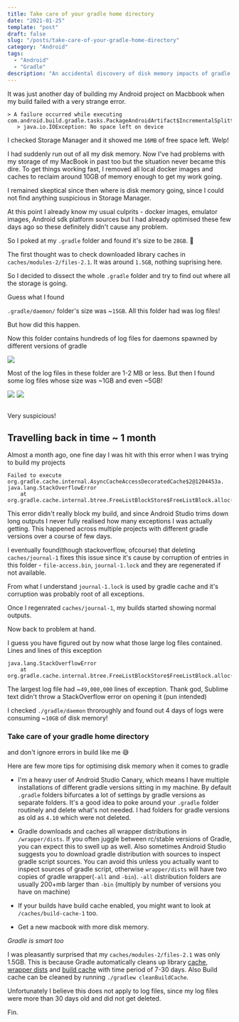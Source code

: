 ```yaml
---
title: Take care of your gradle home directory
date: "2021-01-25"
template: "post"
draft: false
slug: "/posts/take-care-of-your-gradle-home-directory"
category: "Android"
tags:
  - "Android"
  - "Gradle"
description: "An accidental discovery of disk memory impacts of gradle home directory"
---
```


It was just another day of building my Android project on Macbbook when my build failed with a very strange error.
```
> A failure occurred while executing com.android.build.gradle.tasks.PackageAndroidArtifact$IncrementalSplitterRunnable
   > java.io.IOException: No space left on device
```

I checked Storage Manager and it showed me `16MB` of free space left. Welp!

I had suddenly run out of all my disk memory. Now I've had problems with my storage of my MacBook in past too but the situation never became this dire. To get things working fast, I removed all local docker images and caches to reclaim around 10GB of memory enough to get my work going.

I remained skeptical since then where is disk memory going, since I could not find anything suspicious in Storage Manager.

At this point I already know my usual culprits - docker images, emulator images, Android sdk platform sources but I had already optimised these few days ago so these definitely didn't cause any problem.

So I poked at my `.gradle` folder and found it's size to be `28GB`. 🤯

The first thought was to check downloaded library caches in `caches/modules-2/files-2.1`. It was around `1.5GB`, nothing suprising here.

So I decided to dissect the whole `.gradle` folder and try to find out where all the storage is going.

Guess what I found

`.gradle/daemon/` folder's size was ~`15GB`. All this folder had was log files!

But how did this happen.

Now this folder contains hundreds of log files for daemons spawned by different versions of gradle

![](media/take-care-of-your-gradle-home-directory/daemon-directory.png)

Most of the log files in these folder are 1-2 MB or less. But then I found some log files whose size was ~1GB and even ~5GB!

<div class="image-container">
    <div style="float:left;margin-right:5px;">
        <img src="/media/take-care-of-your-gradle-home-directory/daemon-size-1.png"/>
    </div>
    <div style="float:left;margin-right:5px;">
        <img class="middle-img" src="/media/take-care-of-your-gradle-home-directory/daemon-size-2.png"/>
    </div>
</div>
<br>
<br>

Very suspicious!
## Travelling back in time ~ 1 month
Almost a month ago, one fine day I was hit with this error when I was trying to build my projects

```
Failed to execute org.gradle.cache.internal.AsyncCacheAccessDecoratedCache$2@1204453a.
java.lang.StackOverflowError
	at org.gradle.cache.internal.btree.FreeListBlockStore$FreeListBlock.alloc(FreeListBlockStore.java:222)
```

This error didn't really block my build, and since Android Studio trims down long outputs I never fully realised how many exceptions I was actually getting. This happened across multiple projects with different gradle versions over a course of few days.

I eventually found(though stackoverflow, ofcourse) that deleting `caches/journal-1` fixes this issue since it's cause by corruption of entries in this folder - `file-access.bin`, `journal-1.lock` and they are regenerated if not available.

From what I understand `journal-1.lock` is used by gradle cache and it's corruption was probably root of all exceptions.

Once I regenrated `caches/journal-1`, my builds started showing normal outputs.

Now back to problem at hand.

I guess you have figured out by now what those large log files contained. Lines and lines of this exception
```
java.lang.StackOverflowError
	at org.gradle.cache.internal.btree.FreeListBlockStore$FreeListBlock.alloc(FreeListBlockStore.java:222)
```

The largest log file had ~`49,000,000` lines of exception. Thank god, Sublime text didn't throw a StackOverflow error on opening it (pun intended)

I checked `./gradle/daemon` throroughly and found out 4 days of logs were consuming ~`10GB` of disk memory!

### Take care of your gradle home directory
and don't ignore errors in build like me 😅

Here are few more tips for optimising disk memory when it comes to gradle
- I'm a heavy user of Android Studio Canary, which means I have multiple installations of different gradle versions sitting in my machine.
By default `.gradle` folders bifurcates a lot of settings by gradle versions as separate folders. 
It's a good idea to poke around your `.gradle` folder routinely and delete what's not needed. I had folders for gradle versions as old as `4.10` which were not deleted.

- Gradle downloads and caches all wrapper distributions in `/wrapper/dists`. If you often juggle between rc/stable versions of Gradle, you can expect this to swell up as well. Also sometimes Android Studio suggests you to download gradle distribution with sources to inspect gradle script sources. You can avoid this unless you actually want to inspect sources of gradle script, otherwise `wrapper/dists` will have two copies of gradle wrapper(`-all` and `-bin`). `-all` distribution folders are usually 200+mb larger than `-bin` (multiply by number of versions you have on machine)

- If your builds have build cache enabled, you might want to look at `/caches/build-cache-1` too.
  
- Get a new macbook with more disk memory.

*Gradle is smart too*

I was pleasantly surprised that my `caches/modules-2/files-2.1` was only 1.5GB. This is because Gradle automatically cleans up library [cache, wrapper dists](https://docs.gradle.org/current/userguide/directory_layout.html#dir:gradle_user_home:cache_cleanup) and [build cache](https://docs.gradle.org/current/userguide/build_cache.html#sec:build_cache_configure_local) with time period of 7-30 days. Also Build cache can be cleaned by running `./gradlew cleanBuildCache`.

Unfortunately I believe this does not apply to log files, since my log files were more than 30 days old and did not get deleted.

Fin.